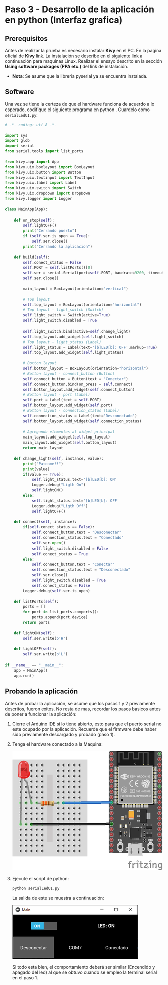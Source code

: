 # Paso 3 - Desarrollo de la aplicación en python (Interfaz grafica)

## Prerequisitos

Antes de realizar la prueba es necesario instalar **Kivy** en el PC. En la pagina oficial de **Kivy** [link](https://kivy.org/#home). La instalación se describe en el siguiente [link](https://kivy.org/doc/stable/installation/installation-linux.html) a continuación para maquinas Linux. Realizar el ensayo descrito en la sección **Using software packages (PPA etc.)** del link de instalación. 

* **Nota**: Se asume que la libreria pyserial ya se encuentra instalada.

## Software

Una vez se tiene la certeza de que el hardware funciona de acuerdo a lo esperado, codifique el siguiente programa en python . Guardelo como ```serialLedUI.py```:

```python
# -*- coding: utf-8 -*-

import sys
import glob
import serial
from serial.tools import list_ports

from kivy.app import App
from kivy.uix.boxlayout import BoxLayout
from kivy.uix.button import Button
from kivy.uix.textinput import TextInput
from kivy.uix.label import Label
from kivy.uix.switch import Switch
from kivy.uix.dropdown import DropDown
from kivy.logger import Logger

class MainApp(App):   
    
    def on_stop(self):
        self.lightOFF()
        print("Cerrando puerto")
        if (self.ser.is_open == True):
            self.ser.close()
        print("Cerrando la aplicacion")
            
    def build(self):
        self.conect_status = False
        self.PORT = self.listPorts()[0]
        self.ser = serial.Serial(port=self.PORT, baudrate=9200, timeout=.1)
        self.ser.close() 
        
        main_layout = BoxLayout(orientation="vertical")
        
        # Top layout
        self.top_layout = BoxLayout(orientation="horizontal")        
        # Top layout - light_switch (Switch)
        self.light_switch = Switch(active=True)
        self.light_switch.disabled = True

        self.light_switch.bind(active=self.change_light)
        self.top_layout.add_widget(self.light_switch)        
        # Top layout - light_status (Label)
        self.light_status = Label(text='[b]LED[b]: OFF',markup=True)
        self.top_layout.add_widget(self.light_status)
        
        # Botton layout
        self.botton_layout = BoxLayout(orientation="horizontal")        
        # Botton layout - connect_button (Button)
        self.connect_button = Button(text = "Conectar")
        self.connect_button.bind(on_press = self.connect)
        self.botton_layout.add_widget(self.connect_button)
        # Botton layout - port (Label)
        self.port = Label(text = self.PORT)
        self.botton_layout.add_widget(self.port)
        # Botton layout - connection_status (Label)
        self.connection_status = Label(text='Desconectado')
        self.botton_layout.add_widget(self.connection_status)
                 
        # Agregando elementos al widget principal
        main_layout.add_widget(self.top_layout)
        main_layout.add_widget(self.botton_layout)        
        return main_layout
    
    def change_light(self, instance, value):
        print("Pateame!!")
        print(value)
        if(value == True):
            self.light_status.text='[b]LED[b]: ON'
            Logger.debug("Ligth On")
            self.lightON()
        else:
            self.light_status.text='[b]LED[b]: OFF'
            Logger.debug("Ligth Off")
            self.lightOFF()
            
    def connect(self, instance):
        if(self.conect_status == False):
            self.connect_button.text = "Desconectar"
            self.connection_status.text = "Conectado" 
            self.ser.open()
            self.light_switch.disabled = False
            self.conect_status = True
        else:
            self.connect_button.text = "Conectar"
            self.connection_status.text = "Desconectado"
            self.ser.close()
            self.light_switch.disabled = True
            self.conect_status = False
        Logger.debug(self.ser.is_open)
    
    def listPorts(self):
        ports = []
        for port in list_ports.comports():
            ports.append(port.device)
        return ports

    def lightON(self):
        self.ser.write(b'H')

    def lightOFF(self):
        self.ser.write(b'L')
    
if __name__ == "__main__":
    app = MainApp()
    app.run()
```

## Probando la aplicación

Antes de probar la aplicación, se asume que los pasos 1 y 2 previamente descritos, fueron exitos. No resta de mas, recordar los pasos basicos antes de poner a funcionar la aplicación:
1. Cierre el Arduino IDE si lo tiene abierto, esto para que el puerto serial no este ocupado por la aplicación. Recuerde que el firmware debe haber sido previamente descargado y probado (paso 1).
2. Tenga el hardware conectado a la Maquina:
   
   ![conexion](hardware_bb.png)

3. Ejecute el script de python:
   
   ```bash
   python serialLedUI.py
   ```

   La salida de este se muestra a continuación:

   ![app_python](ui_python.png)

   Si todo esta bien, el comportamiento deberá ser similar (Encendido y apagado del led) al que se obtuvo cuando se empleo la terminal serial en el paso 1.